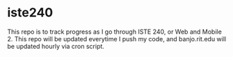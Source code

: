 # iste240

This repo is to track progress as I go through ISTE 240, or Web and Mobile 2.
This repo will be updated everytime I push my code, and banjo.rit.edu will be updated hourly via cron script.
